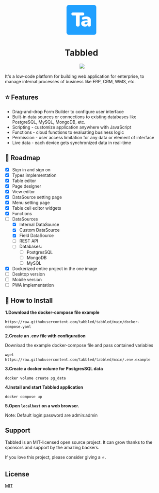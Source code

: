 <div align="center" width="100%">
    <img src="public/favicon.png" width="98" alt="" />
</div>
<h1 align="center">
  Tabbled
</h1>

<div align="center" width="100%">
<img alt="" src="https://img.shields.io/github/last-commit/tabbled/tabbled" /></a>
<a target="_blank" href="https://github.com/louislam/uptime-kuma"><img src="https://img.shields.io/github/stars/tabbled" /></a>
</div>

It's a low-code platform for building web application for enterprise, to manage internal processes of business like ERP, CRM, WMS, etc.


## ⭐ Features

* Drag-and-drop Form Builder to configure user interface
* Built-in data sources or connections to existing databases like PostgreSQL, MySQL, MongoDB, etc.
* Scripting - customize application anywhere with JavaScript
* Functions - cloud functions to evaluating business logic
* Permission - user access limitation for any data or element of interface
* Live data - each device gets synchronized data in real-time

## 🌿 Roadmap

- [x] Sign in and sign on
- [x] Types implementation
- [x] Table editor
- [x] Page designer
- [x] View editor
- [x] DataSource setting page
- [x] Menu setting page
- [x] Table cell editor widgets
- [x] Functions
- [ ] DataSources 
  - [x] Internal DataSource
  - [x] Custom DataSource
  - [x] Field DataSource
  - [ ] REST API
  - [ ] Databases:
    - [ ] PostgresSQL
    - [ ] MongoDB
    - [ ] MySQL
- [x] Dockerized entire project in the one image
- [ ] Desktop version
- [ ] Mobile version
- [ ] PWA implementation

## 🚀 How to Install

**1.Download the docker-compose file example**
```shell
https://raw.githubusercontent.com/tabbled/tabbled/main/docker-compose.yaml
```
**2.Create an .env file with configuration**

Download the example docker-compose file and pass contained variables
```shell
wget https://raw.githubusercontent.com/tabbled/tabbled/main/.env.example
```

**3.Create a docker volume for PostgresSQL data**

```shell
docker volume create pg_data
```

**4.Install and start Tabbled application**
```shell
docker compose up
```

**5.Open `localhost` on a web browser.**

Note: Default login:password are admin:admin

## 	Support

Tabbled is an MIT-licensed open source project. It can grow thanks to the sponsors and support by the amazing backers.

If you love this project, please consider giving a ⭐.

## License

[MIT](https://github.com/tabbled/tabbled/LICENSE)
